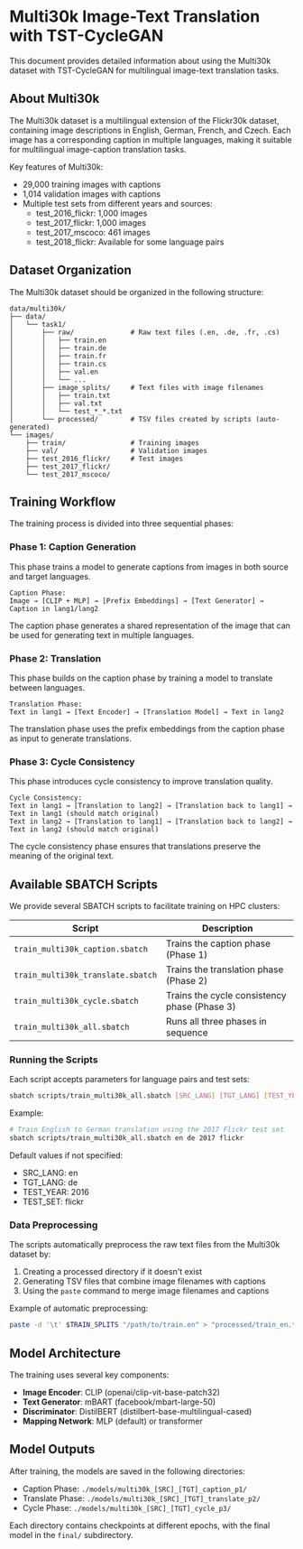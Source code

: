# Multi30k Image-Text Translation with TST-CycleGAN

This document provides detailed information about using the Multi30k dataset with TST-CycleGAN for multilingual image-text translation tasks.

## About Multi30k

The Multi30k dataset is a multilingual extension of the Flickr30k dataset, containing image descriptions in English, German, French, and Czech. Each image has a corresponding caption in multiple languages, making it suitable for multilingual image-caption translation tasks.

Key features of Multi30k:
- 29,000 training images with captions
- 1,014 validation images with captions
- Multiple test sets from different years and sources:
  - test_2016_flickr: 1,000 images
  - test_2017_flickr: 1,000 images
  - test_2017_mscoco: 461 images
  - test_2018_flickr: Available for some language pairs

## Dataset Organization

The Multi30k dataset should be organized in the following structure:

```
data/multi30k/
├── data/
│   └── task1/
│       ├── raw/              # Raw text files (.en, .de, .fr, .cs)
│       │   ├── train.en
│       │   ├── train.de
│       │   ├── train.fr
│       │   ├── train.cs
│       │   ├── val.en
│       │   └── ...
│       ├── image_splits/     # Text files with image filenames
│       │   ├── train.txt
│       │   ├── val.txt
│       │   └── test_*_*.txt
│       └── processed/        # TSV files created by scripts (auto-generated)
└── images/
    ├── train/                # Training images
    ├── val/                  # Validation images
    ├── test_2016_flickr/     # Test images
    ├── test_2017_flickr/
    └── test_2017_mscoco/
```

## Training Workflow

The training process is divided into three sequential phases:

### Phase 1: Caption Generation

This phase trains a model to generate captions from images in both source and target languages.

```
Caption Phase:
Image → [CLIP + MLP] → [Prefix Embeddings] → [Text Generator] → Caption in lang1/lang2
```

The caption phase generates a shared representation of the image that can be used for generating text in multiple languages.

### Phase 2: Translation

This phase builds on the caption phase by training a model to translate between languages.

```
Translation Phase:
Text in lang1 → [Text Encoder] → [Translation Model] → Text in lang2
```

The translation phase uses the prefix embeddings from the caption phase as input to generate translations.

### Phase 3: Cycle Consistency

This phase introduces cycle consistency to improve translation quality.

```
Cycle Consistency:
Text in lang1 → [Translation to lang2] → [Translation back to lang1] → Text in lang1 (should match original)
Text in lang2 → [Translation to lang1] → [Translation back to lang2] → Text in lang2 (should match original)
```

The cycle consistency phase ensures that translations preserve the meaning of the original text.

## Available SBATCH Scripts

We provide several SBATCH scripts to facilitate training on HPC clusters:

| Script | Description |
|--------|-------------|
| `train_multi30k_caption.sbatch` | Trains the caption phase (Phase 1) |
| `train_multi30k_translate.sbatch` | Trains the translation phase (Phase 2) |
| `train_multi30k_cycle.sbatch` | Trains the cycle consistency phase (Phase 3) |
| `train_multi30k_all.sbatch` | Runs all three phases in sequence |

### Running the Scripts

Each script accepts parameters for language pairs and test sets:

```bash
sbatch scripts/train_multi30k_all.sbatch [SRC_LANG] [TGT_LANG] [TEST_YEAR] [TEST_SET]
```

Example:
```bash
# Train English to German translation using the 2017 Flickr test set
sbatch scripts/train_multi30k_all.sbatch en de 2017 flickr
```

Default values if not specified:
- SRC_LANG: en
- TGT_LANG: de
- TEST_YEAR: 2016
- TEST_SET: flickr

### Data Preprocessing

The scripts automatically preprocess the raw text files from the Multi30k dataset by:

1. Creating a processed directory if it doesn't exist
2. Generating TSV files that combine image filenames with captions
3. Using the `paste` command to merge image filenames and captions

Example of automatic preprocessing:
```bash
paste -d '\t' $TRAIN_SPLITS "/path/to/train.en" > "processed/train_en.tsv"
```

## Model Architecture

The training uses several key components:

- **Image Encoder**: CLIP (openai/clip-vit-base-patch32)
- **Text Generator**: mBART (facebook/mbart-large-50)
- **Discriminator**: DistilBERT (distilbert-base-multilingual-cased)
- **Mapping Network**: MLP (default) or transformer

## Model Outputs

After training, the models are saved in the following directories:

- Caption Phase: `./models/multi30k_[SRC]_[TGT]_caption_p1/`
- Translate Phase: `./models/multi30k_[SRC]_[TGT]_translate_p2/`
- Cycle Phase: `./models/multi30k_[SRC]_[TGT]_cycle_p3/`

Each directory contains checkpoints at different epochs, with the final model in the `final/` subdirectory.